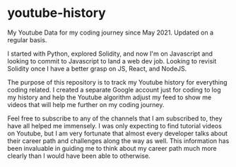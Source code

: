 # youtube-history
My Youtube Data for my coding journey since May 2021. Updated on a regular basis.

I started with Python, explored Solidity, and now I'm on Javascript and looking to commit to Javascript to land a web dev job. Looking to revisit Solidity once I have a better grasp on JS, React, and NodeJS.

The purpose of this repository is to track my Youtube history for everything coding related. I created a separate Google account just for coding to log my history and help the Youtube algorithm adjust my feed to show me videos that will help me further on my coding journey. 

Feel free to subscribe to any of the channels that I am subscribed to, they have all helped me immensely. I was only expecting to find tutorial videos on Youtube, but I am very fortunate that almost every developer talks about their career path and challenges along the way as well. This information has been invaluable in guiding me to think about my career path much more clearly than I would have been able to otherwise.
